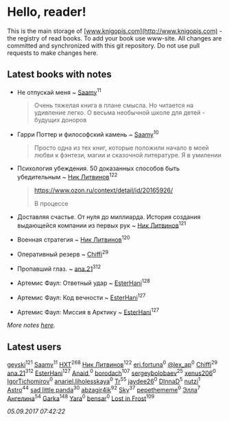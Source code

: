 # Hello, reader!
This is the main storage of [www.knigopis.com](http://www.knigopis.com) - the registry of read books.
To add your book use www-site. All changes are committed and synchronized with this git repository.
Do not use pull requests to make changes here.


## Latest books with notes
* Не отпускай меня ~ [Saamy](users/115/115226508-vkontakte)<sup>11</sup>
    > Очень тяжелая книга в плане смысла. Но читается на удивление легко.
    > О весьма необычной школе для детей - будущих доноров

* Гарри Поттер и философский камень ~ [Saamy](users/115/115226508-vkontakte)<sup>10</sup>
    > Просто одна из тех книг, которые положили начало в моей любви к фэнтези, магии и сказочной литературе.
    > Я в умилении

* Психология убеждения. 50 доказанных способов быть убедительным ~ [Ник Литвинов](users/241/241974816-vkontakte)<sup>122</sup>
    > https://www.ozon.ru/context/detail/id/20165926/
    > 
    > В процессе

* Доставляя счастье. От нуля до миллиарда. История создания выдающейся компании из первых рук ~ [Ник Литвинов](users/241/241974816-vkontakte)<sup>121</sup>

* Военная стратегия ~ [Ник Литвинов](users/241/241974816-vkontakte)<sup>120</sup>

* Оперативный резерв ~ [Chiffi](users/105/105831994080785626680-google)<sup>29</sup>

* Пропавший глаз. ~ [ana.21](users/107/107655526900000657481-google)<sup>312</sup>

* Артемис Фаул: Ответный удар ~ [EsterHani](users/305/30558181-vkontakte)<sup>128</sup>

* Артемис Фаул: Код вечности ~ [EsterHani](users/305/30558181-vkontakte)<sup>127</sup>

* Артемис Фаул: Миссия в Арктику ~ [EsterHani](users/305/30558181-vkontakte)<sup>127</sup>


_More notes [here](latest_books_with_notes.md)._


## Latest users
[geyski](users/221/221959664-vkontakte)<sup>121</sup> 
[Saamy](users/115/115226508-vkontakte)<sup>11</sup> 
[HXT](users/100/100002563462782-facebook)<sup>268</sup> 
[Ник Литвинов](users/241/241974816-vkontakte)<sup>122</sup> 
[eri.fortuna](users/415/415025882-vkontakte)<sup>0</sup> 
[@lex_ap](users/202/2023503321218070-facebook)<sup>0</sup> 
[Chiffi](users/105/105831994080785626680-google)<sup>29</sup> 
[ana.21](users/107/107655526900000657481-google)<sup>312</sup> 
[EsterHani](users/305/30558181-vkontakte)<sup>127</sup> 
[Anaid ](users/251/251826667-vkontakte)<sup>0</sup> 
[borodach](users/157/15706320-vkontakte)<sup>107</sup> 
[sergeybolobaev](users/379/37918255-vkontakte)<sup>25</sup> 
[xenus206](users/468/4688100-vkontakte)<sup>0</sup> 
[IgorTichomirov](users/431/431531313-vkontakte)<sup>0</sup> 
[anariel.liholesskaya](users/283/283147557-vkontakte)<sup>0</sup> 
[Tr](users/122/12282474-vkontakte)<sup>55</sup> 
[jaydee26](users/383/383251823-vkontakte)<sup>0</sup> 
[DInnaD](users/497/497594403964454-facebook)<sup>5</sup> 
[nutzi](users/197/197654375-vkontakte)<sup>1</sup> 
[Astro](users/282/282662025-vkontakte)<sup>44</sup> 
[sad little panda](users/188/1882525281990290-facebook)<sup>30</sup> 
[abzagir4ik](users/362/3621623-vkontakte)<sup>92</sup> 
[Sky](users/118/118049897850017649660-google)<sup>37</sup> 
[pepethememe](users/524/524405564573977-facebook)<sup>0</sup> 
[Элла](users/100/1002037069862545-facebook)<sup>7</sup> 
[Ангелина](users/837/83788782-vkontakte)<sup>54</sup> 
[Garka](users/115/115753719718250012620-google)<sup>148</sup> 
[Yara](users/115/115029246654538634506-google)<sup>0</sup> 
[bensar](users/147/147803718-vkontakte)<sup>0</sup> 
[Lost in Frost](users/103/103293621948650602575-google)<sup>109</sup> 


_05.09.2017 07:42:22_
